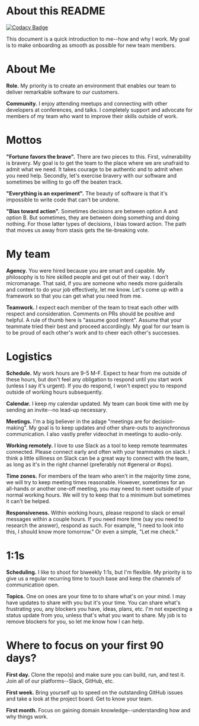 # About this README

[![Codacy Badge](https://api.codacy.com/project/badge/Grade/fb9325fb02ff4f71a804131107a9bded)](https://app.codacy.com/app/stephaniewilkinson/stephaniewilkinson.github.io?utm_source=github.com&utm_medium=referral&utm_content=stephaniewilkinson/stephaniewilkinson.github.io&utm_campaign=badger)

This document is a quick introduction to me--how and why I work. My goal is to make onboarding as smooth as possible for new team members.

# About Me
**Role.**
My priority is to create an environment that enables our team to deliver remarkable software to our customers.

**Community.**
I enjoy attending meetups and connecting with other developers at conferences, and talks. I completely support and advocate for members of my team who want to improve their skills outside of work.

# Mottos
**"Fortune favors the brave".**
There are two pieces to this. First, vulnerability is bravery. My goal is to get the team to the place where we are unafraid to admit what we need. It takes courage to be authentic and to admit when you need help. Secondly, let's exercise bravery with our software and sometimes be willing to go off the beaten track.

**"Everything is an experiment".**
 The beauty of software is that it's impossible to write code that can't be undone.

**"Bias toward action".**
Sometimes decisions are between option A and option B. But sometimes, they are between doing something and doing nothing. For those latter types of decisions, I bias toward action. The path that moves us away from stasis gets the tie-breaking vote.

# My team
**Agency.**
You were hired because you are smart and capable. My philosophy is to hire skilled people and get out of their way. I don't micromanage. That said, if you are someone who needs more guiderails and context to do your job effectively, let me know. Let's come up with a framework so that you can get what you need from me.

**Teamwork.**
I expect each member of the team to treat each other with respect and consideration. Comments on PRs should be positive and helpful. A rule of thumb here is "assume good intent". Assume that your teammate tried their best and proceed accordingly. My goal for our team is to be proud of each other's work and to cheer each other's successes.

# Logistics
**Schedule.**
My work hours are 9-5 M-F. Expect to hear from me outside of these hours, but don't feel any obligation to respond until you start work (unless I say it's urgent). If you do respond, I won't expect you to respond outside of working hours subsequently.

**Calendar.**
I keep my calendar updated. My team can book time with me by sending an invite--no lead-up necessary.

**Meetings.**
I'm a big believer in the adage "meetings are for decision-making". My goal is to keep updates and other share-outs to asynchronous communication. I also vastly prefer videochat in meetings to audio-only.

**Working remotely.**
I love to use Slack as a tool to keep remote teammates connected. Please connect early and often with your teammates on slack. I think a little silliness on Slack can be a great way to connect with the team, as long as it's in the right channel (preferably not #general or #ops).

**Time zones.**
For members of the team who aren't in the majority time zone, we will try to keep meeting times reasonable. However, sometimes for an all-hands or another one-off meeting, you may need to meet outside of your normal working hours. We will try to keep that to a minimum but sometimes it can't be helped.

**Responsiveness.**
Within working hours, please respond to slack or email messages within a couple hours. If you need more time (say you need to research the answer), respond as such. For example, "I need to look into this, I should know more tomorrow." Or even a simple, "Let me check."

# 1:1s
**Scheduling.**
I like to shoot for biweekly 1:1s, but I'm flexible. My priority is to give us a regular recurring time to touch base and keep the channels of communication open.

**Topics.**
One on ones are your time to to share what's on your mind. I may have updates to share with you but it's your time. You can share what's frustrating you, any blockers you have, ideas, plans, etc. I'm not expecting a status update from you, unless that's what you want to share. My job is to remove blockers for you, so let me know how I can help.

# Where to focus on your first 90 days?
**First day.**
Clone the repo(s) and make sure you can build, run, and test it. Join all of our platforms--Slack, GitHub, etc.

**First week.**
Bring yourself up to speed on the outstanding GitHub issues and take a look at the project board. Get to know your team.

**First month.**
Focus on gaining domain knowledge--understanding how and why things work.

